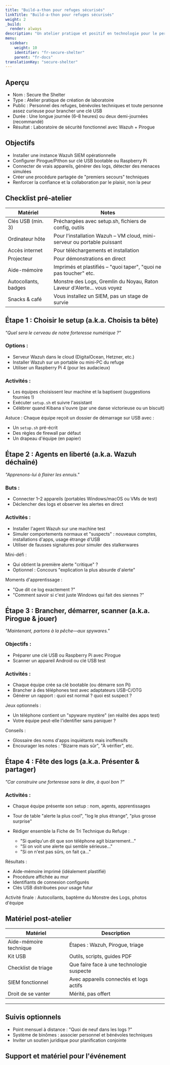 ```yaml
---
title: "Build-a-thon pour refuges sécurisés"
linkTitle: "Build-a-thon pour refuges sécurisés"
weight: 2
_build:
  render: always
description: "Un atelier pratique et positif en technologie pour le personnel des refuges. Sans sermons, sans informations alarmistes—juste du travail d'équipe, des gadgets et un respect sain pour le chaos maîtrisé."
menu:
  sidebar:
    weight: 10
    identifier: "fr-secure-shelter"
    parent: "fr-docs"
translationKey: "secure-shelter"
---
```


## Aperçu

* Nom : Secure the Shelter  
* Type : Atelier pratique de création de laboratoire  
* Public : Personnel des refuges, bénévoles techniques et toute personne assez curieuse pour brancher une clé USB  
* Durée : Une longue journée (6–8 heures) ou deux demi-journées (recommandé)  
* Résultat : Laboratoire de sécurité fonctionnel avec Wazuh + Pirogue  

## Objectifs

* Installer une instance Wazuh SIEM opérationnelle  
* Configurer Pirogue/Pithon sur clé USB bootable ou Raspberry Pi  
* Connecter de vrais appareils, générer des logs, détecter des menaces simulées  
* Créer une procédure partagée de "premiers secours" techniques  
* Renforcer la confiance et la collaboration par le plaisir, non la peur  

## Checklist pré-atelier

| Matériel             | Notes                                                                   |
|----------------------|-------------------------------------------------------------------------|
| Clés USB (min. 3)    | Préchargées avec setup.sh, fichiers de config, outils                   |
| Ordinateur hôte      | Pour l'installation Wazuh – VM cloud, mini-serveur ou portable puissant |
| Accès internet       | Pour téléchargements et installation                                    |
| Projecteur           | Pour démonstrations en direct                                           |
| Aide-mémoire         | Imprimés et plastifiés – "quoi taper", "quoi ne pas toucher" etc.       |
| Autocollants, badges | Monstre des Logs, Gremlin du Noyau, Raton Laveur d'Alerte... vous voyez |
| Snacks & café        | Vous installez un SIEM, pas un stage de survie                          |

## Étape 1 : Choisir le setup (a.k.a. Choisis ta bête)

*"Quel sera le cerveau de notre forteresse numérique ?"*

### Options :

* Serveur Wazuh dans le cloud (DigitalOcean, Hetzner, etc.)  
* Installer Wazuh sur un portable ou mini-PC du refuge  
* Utiliser un Raspberry Pi 4 (pour les audacieux)  

### Activités :

* Les équipes choisissent leur machine et la baptisent (suggestions fournies !)  
* Exécuter `setup.sh` et suivre l'assistant  
* Célébrer quand Kibana s'ouvre (par une danse victorieuse ou un biscuit)  

Astuce : Chaque équipe reçoit un dossier de démarrage sur USB avec :  

* Un `setup.sh` pré-écrit  
* Des règles de firewall par défaut  
* Un drapeau d'équipe (en papier)  

## Étape 2 : Agents en liberté (a.k.a. Wazuh déchaîné)

*"Apprenons-lui à flairer les ennuis."*

### Buts :

* Connecter 1–2 appareils (portables Windows/macOS ou VMs de test)  
* Déclencher des logs et observer les alertes en direct  

### Activités :

* Installer l'agent Wazuh sur une machine test  
* Simuler comportements normaux et "suspects" : nouveaux comptes, installations d'apps, usage étrange d'USB  
* Utiliser de fausses signatures pour simuler des stalkerwares  

Mini-défi :  

* Qui obtient la première alerte "critique" ?  
* Optionnel : Concours "explication la plus absurde d'alerte"  

Moments d'apprentissage :  

* "Que dit ce log exactement ?"  
* "Comment savoir si c'est juste Windows qui fait des siennes ?"  

## Étape 3 : Brancher, démarrer, scanner (a.k.a. Pirogue & jouer)

*"Maintenant, partons à la pêche—aux spywares."*

### Objectifs :

* Préparer une clé USB ou Raspberry Pi avec Pirogue  
* Scanner un appareil Android ou clé USB test  

### Activités :

* Chaque équipe crée sa clé bootable (ou démarre son Pi)  
* Brancher à des téléphones test avec adaptateurs USB-C/OTG  
* Générer un rapport : quoi est normal ? quoi est suspect ?  

Jeux optionnels :  
* Un téléphone contient un "spyware mystère" (en réalité des apps test)  
* Votre équipe peut-elle l'identifier sans paniquer ?  

Conseils :  
* Glossaire des noms d'apps inquiétants mais inoffensifs  
* Encourager les notes : "Bizarre mais sûr", "À vérifier", etc.  

## Étape 4 : Fête des logs (a.k.a. Présenter & partager)

*"Car construire une forteresse sans le dire, à quoi bon ?"*

### Activités :

* Chaque équipe présente son setup : nom, agents, apprentissages  
* Tour de table "alerte la plus cool", "log le plus étrange", "plus grosse surprise"  
* Rédiger ensemble la Fiche de Tri Technique du Refuge :  

  * "Si quelqu'un dit que son téléphone agit bizarrement..."  
  * "Si on voit une alerte qui semble sérieuse..."  
  * "Si on n'est pas sûrs, on fait ça..."  

Résultats :  

* Aide-mémoire imprimé (idéalement plastifié)  
* Procédure affichée au mur  
* Identifiants de connexion configurés  
* Clés USB distribuées pour usage futur  

Activité finale : Autocollants, baptême du Monstre des Logs, photos d'équipe  

## Matériel post-atelier

| Matériel                | Description                                   |
|-------------------------|-----------------------------------------------|
| Aide-mémoire technique  | Étapes : Wazuh, Pirogue, triage               |
| Kit USB                 | Outils, scripts, guides PDF                   |
| Checklist de triage     | Que faire face à une technologie suspecte     |
| SIEM fonctionnel        | Avec appareils connectés et logs actifs       |
| Droit de se vanter      | Mérité, pas offert                            |

---

## Suivis optionnels

* Point mensuel à distance : "Quoi de neuf dans les logs ?"  
* Système de binômes : associer personnel et bénévoles techniques  
* Inviter un soutien juridique pour planification conjointe  

## Support et matériel pour l'événement